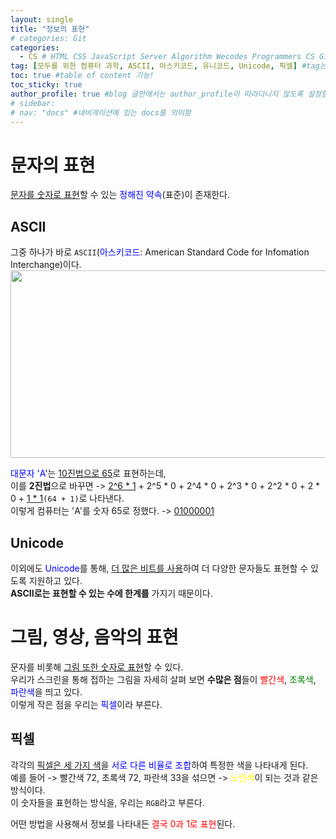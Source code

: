 ```yaml
---
layout: single
title: "정보의 표현"
# categories: Git
categories:
  - CS # HTML CSS JavaScript Server Algorithm Wecodes Programmers CS Github Blog
tag: [모두를 위한 컴퓨터 과학, ASCII, 아스키코드, 유니코드, Unicode, 픽셀] #tag는 여러개 가능함
toc: true #table of content 기능!
toc_sticky: true
author_profile: true #blog 글안에서는 author_profile이 따라다니지 않도록 설정함
# sidebar:
# nav: "docs" #네비게이션에 있는 docs를 의미함
---
```

# 문자의 표현  
<u>문자를 숫자로 표현</u>할 수 있는 <span style="color:blue">정해진 약속</span>(표준)이 존재한다. 

## ASCII  
그중 하나가 바로 `ASCII`(<span style="color:blue">아스키코드</span>: American Standard Code for Infomation Interchange)이다.  
<img src="https://user-images.githubusercontent.com/87808288/163576701-b41f5f7b-5825-44d1-9772-3688fe208fbf.png" width="600" height="300">  

<span style="color:blue">대문자 'A'</span>는 <u>10진법으로 65</u>로 표현하는데,  
이를 **2진법**으로 바꾸면 -> <u>2^6 * 1</u> + 2^5 * 0 + 2^4 * 0 + 2^3 * 0 + 2^2 * 0 + 2 * 0 + <u>1 * 1</u>`(64 + 1)`로 나타낸다.  
이렇게 컴퓨터는 'A'를 숫자 65로 정했다. -> <u>01000001</u>   

## Unicode  
이외에도 <span style="color:blue">Unicode</span>를 통해, <u>더 많은 비트를 사용</u>하여 더 다양한 문자들도 표현할 수 있도록 지원하고 있다.  
**ASCII로는 표현할 수 있는 수에 한계를** 가지기 때문이다.  

# 그림, 영상, 음악의 표현  
문자를 비롯해 <u>그림 또한 숫자로 표현</u>할 수 있다.  
우리가 스크린을 통해 접하는 그림을 자세히 살펴 보면 **수많은 점**들이 <span style="color:red">빨간색</span>, <span style="color:green">초록색</span>, <span style="color:blue">파란색</span>을 띄고 있다.  
이렇게 작은 점을 우리는 <span style="color:blue">픽셀</span>이라 부른다.   

## 픽셀  
각각의 <u>픽셀은 세 가지 색</u>을 <span style="color:blue">서로 다른 비율로 조합</span>하여 특정한 색을 나타내게 된다.  
예를 들어 -> 빨간색 72, 초록색 72, 파란색 33을 섞으면 -> <span style="color:yellow">노란색</span>이 되는 것과 같은 방식이다.  
이 숫자들을 표현하는 방식을, 우리는 `RGB`라고 부른다.  

어떤 방법을 사용해서 정보를 나타내든 <span style="color:red">결국 0과 1로 표현</span>된다.  


<!-- ### 2. Link 넣기 

```

유형 1: (설명어를 입력) : [gunhee's coding blog](https://gunhee-jeong.github.io/)
유형 2: (URL 자동연결) : <https://gunhee-jeong.github.io/>
유형 3: (동일 파일 내 '문단으로 이동') : [1. Header로 이동](###-1-header)

```

유형 1: (설명어를 입력) : [gunhee's coding blog](https://gunhee-jeong.github.io/)
유형 2: (URL 자동연결) : <https://gunhee-jeong.github.io/>
유형 3: (동일 파일 내 '문단으로 이동') : [1. Header로 이동](#1-header)
유형 3의 방법

1. 특수문자를 제거
2. 스페이스는 -로 바꾸고
3. 대문자는 소문자로!
   그래서 ### 1. Header -> #1-header

## Link: [google][https://www.google.com/]

### 3. 수평선

```

---

```

---

### 4. 라인 바꾸기

```

스페이스바를 2번 눌러주면 다음칸으로
이동할 수 있어요!

```

---

스페이스바를 2번 눌러주면
다음칸으로 이동할 수 있어요!

### 5. list 만들기

```

1. 1번
2. 2번
3. 3번

- 순서없는 list
  - 순서없는 list
    - 순서없는 list

```

1. 1번
2. 2번
3. 3번

- 순서없는 list
  - 순서없는 list
    - 순서없는 list

---

### 6. font 관련

```

**진하게** -> 볼드
_기울여서_ -> 이탤릭체
~~취소선~~ -> 취소선

<ul>밑줄넣기</ul> -> 밑줄
<span style="color:red">빨간 글씨</span> -> 글자색
이것이 `인라인` 입니다 -> 인라인 코드
```

**진하게** -> 볼드
_기울여서_ -> 이탤릭체
~~취소선~~ -> 취소선
<u>밑줄넣기</u> -> 밑줄
<span style="color:red">빨간 글씨</span>
이것이 `인라인` 입니다 -> 인라인 코드

---

### 7. 인용구문

```
> coding
>
> > JavaScript
> >
> > > 내가 프짱!
```

> coding
>
> > JavaScript
> >
> > > 내가 프짱!

---

### 8. 이미지 삽입

```
유형1: ('사이즈를 조절' -> HTML 태그 사용) : <img src="https://gunhee-jeong.github.io/assets/images/blogLogo.png" width="500" height="200">
유형2: (이미지 삽입 후 -> 링크 걸기)
[![이미지](https://gunhee-jeong.github.io/assets/images/blogLogo/blogLogo.png)](https://gunhee-jeong.github.io/)
```
### 9. 표 만들기

```
||국어|영어|
| :--- | ---: | :--: |
|건희 | 100점 | 100점
|철수 | 100점 | 100점
```

|      |  국어 | 영어  |
| :--- | ----: | :---: |
| 건희 | 100점 | 100점 |
| 철수 | 100점 | 100점 |

> - header를 넣고 싶은 경우 ---을 사용하고 :을 이용하여 정렬에 사용함!

### 10. 토글 만들기

```
<details>
<summary>여기를 누르세요</summary>
<div markdown="1">
숨겨진 내용
</div>
</details>
```

<details>
<summary>여기를 누르세요</summary>
<div markdown="1">
숨겨진 내용
</div>
</details> -->

